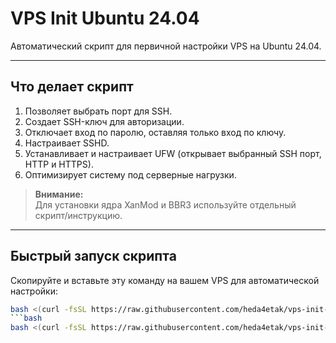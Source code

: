 # VPS Init Ubuntu 24.04

Автоматический скрипт для первичной настройки VPS на Ubuntu 24.04.

---

## Что делает скрипт

1. Позволяет выбрать порт для SSH.
2. Создает SSH-ключ для авторизации.
3. Отключает вход по паролю, оставляя только вход по ключу.
4. Настраивает SSHD.
5. Устанавливает и настраивает UFW (открывает выбранный SSH порт, HTTP и HTTPS).
6. Оптимизирует систему под серверные нагрузки.

> **Внимание:**  
> Для установки ядра XanMod и BBR3 используйте отдельный скрипт/инструкцию.

---

## Быстрый запуск скрипта

Скопируйте и вставьте эту команду на вашем VPS для автоматической настройки:

```bash
bash <(curl -fsSL https://raw.githubusercontent.com/heda4etak/vps-init-ubuntu/main/setup_vps.sh)
```bash
bash <(curl -fsSL https://raw.githubusercontent.com/heda4etak/vps-init-ubuntu/main/vps-setup.sh)

